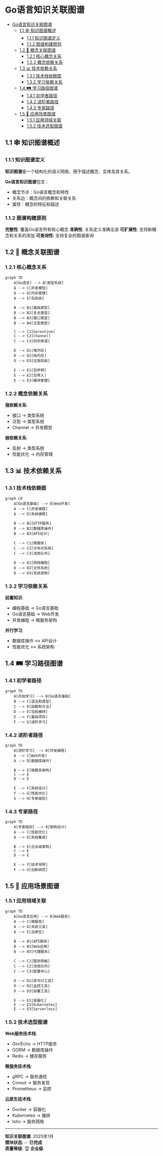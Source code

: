 # Go语言知识关联图谱

<!-- TOC START -->
- [Go语言知识关联图谱](#go语言知识关联图谱)
  - [1.1 🕸️ 知识图谱概述](#11-️-知识图谱概述)
    - [1.1.1 知识图谱定义](#111-知识图谱定义)
    - [1.1.2 图谱构建原则](#112-图谱构建原则)
  - [1.2 🔗 概念关联图谱](#12--概念关联图谱)
    - [1.2.1 核心概念关系](#121-核心概念关系)
    - [1.2.2 概念依赖关系](#122-概念依赖关系)
  - [1.3 📊 技术依赖关系](#13--技术依赖关系)
    - [1.3.1 技术栈依赖图](#131-技术栈依赖图)
    - [1.3.2 学习依赖关系](#132-学习依赖关系)
  - [1.4 🛤️ 学习路径图谱](#14-️-学习路径图谱)
    - [1.4.1 初学者路径](#141-初学者路径)
    - [1.4.2 进阶者路径](#142-进阶者路径)
    - [1.4.3 专家路径](#143-专家路径)
  - [1.5 🎯 应用场景图谱](#15--应用场景图谱)
    - [1.5.1 应用领域关联](#151-应用领域关联)
    - [1.5.2 技术选型图谱](#152-技术选型图谱)
<!-- TOC END -->

## 1.1 🕸️ 知识图谱概述

### 1.1.1 知识图谱定义

**知识图谱**是一个结构化的语义网络，用于描述概念、实体及其关系。

**Go语言知识图谱**包含：

- 概念节点：Go语言概念和特性
- 关系边：概念间的依赖和关联关系
- 属性：概念的特征和描述

### 1.1.2 图谱构建原则

**完整性**: 覆盖Go语言所有核心概念
**准确性**: 关系定义准确无误
**可扩展性**: 支持新概念和关系的添加
**可查询性**: 支持复杂的图谱查询

## 1.2 🔗 概念关联图谱

### 1.2.1 核心概念关系

```mermaid
graph TD
    A[Go语言] --> B[类型系统]
    A --> C[并发模型]
    A --> D[内存管理]
    A --> E[包系统]
    
    B --> B1[基础类型]
    B --> B2[复合类型]
    B --> B3[接口类型]
    B --> B4[泛型类型]
    
    C --> C1[Goroutine]
    C --> C2[Channel]
    C --> C3[同步原语]
    
    D --> D1[堆内存]
    D --> D2[栈内存]
    D --> D3[垃圾回收]
    
    E --> E1[包声明]
    E --> E2[包导入]
    E --> E3[模块管理]
```

### 1.2.2 概念依赖关系

**强依赖关系**:

- 接口 → 类型系统
- 泛型 → 类型系统
- Channel → 并发模型

**弱依赖关系**:

- 反射 → 类型系统
- 性能优化 → 内存管理

## 1.3 📊 技术依赖关系

### 1.3.1 技术栈依赖图

```mermaid
graph LR
    A[Go语言基础] --> B[Web开发]
    A --> C[并发编程]
    A --> D[系统编程]
    
    B --> B1[HTTP服务]
    B --> B2[数据库操作]
    B --> B3[API设计]
    
    C --> C1[微服务]
    C --> C2[分布式系统]
    C --> C3[消息队列]
    
    D --> D1[网络编程]
    D --> D2[文件系统]
    D --> D3[系统调用]
```

### 1.3.2 学习依赖关系

**前置知识**:

- 编程基础 → Go语言基础
- Go语言基础 → Web开发
- 并发编程 → 微服务架构

**并行学习**:

- 数据库操作 ↔ API设计
- 性能优化 ↔ 系统架构

## 1.4 🛤️ 学习路径图谱

### 1.4.1 初学者路径

```mermaid
graph TD
    A[开始学习] --> B[Go语言基础]
    B --> C[语法和类型]
    C --> D[函数和方法]
    D --> E[包和模块]
    E --> F[基础项目]
    F --> G[进阶学习]
```

### 1.4.2 进阶者路径

```mermaid
graph TD
    A[进阶学习] --> B[并发编程]
    A --> C[Web开发]
    A --> D[数据库操作]
    
    B --> E[微服务架构]
    C --> E
    D --> E
    
    E --> F[系统设计]
    F --> G[性能优化]
    G --> H[专家级别]
```

### 1.4.3 专家路径

```mermaid
graph TD
    A[专家级别] --> B[架构设计]
    A --> C[性能优化]
    A --> D[系统集成]
    
    B --> E[企业级架构]
    C --> E
    D --> E
    
    E --> F[技术领导]
    F --> G[创新研究]
```

## 1.5 🎯 应用场景图谱

### 1.5.1 应用领域关联

```mermaid
graph TD
    A[Go语言应用] --> B[Web服务]
    A --> C[微服务]
    A --> D[系统工具]
    A --> E[云原生]
    
    B --> B1[API服务]
    B --> B2[Web应用]
    B --> B3[代理服务]
    
    C --> C1[服务网格]
    C --> C2[消息队列]
    C --> C3[配置中心]
    
    D --> D1[命令行工具]
    D --> D2[监控工具]
    D --> D3[部署工具]
    
    E --> E1[容器化]
    E --> E2[Kubernetes]
    E --> E3[Serverless]
```

### 1.5.2 技术选型图谱

**Web服务技术栈**:

- Gin/Echo → HTTP服务
- GORM → 数据库操作
- Redis → 缓存服务

**微服务技术栈**:

- gRPC → 服务通信
- Consul → 服务发现
- Prometheus → 监控

**云原生技术栈**:

- Docker → 容器化
- Kubernetes → 编排
- Istio → 服务网格

---

**知识关联图谱**: 2025年1月  
**模块状态**: ✅ **已完成**  
**质量等级**: 🏆 **企业级**
